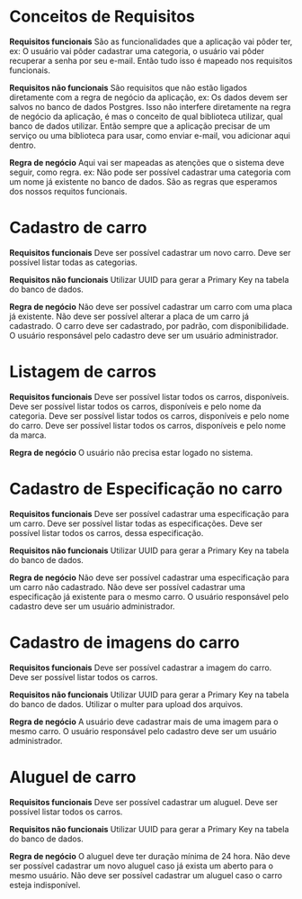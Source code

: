 # Conceitos de Requisitos

**Requisitos funcionais**
São as funcionalidades que a aplicação vai pôder ter,
ex: O usuário vai pôder cadastrar uma categoria, o usuário vai pôder
recuperar a senha por seu e-mail. Então tudo isso é mapeado nos requisitos
funcionais.

**Requisitos não funcionais**
São requisitos que não estão ligados diretamente com a regra de negócio
da aplicação, ex: Os dados devem ser salvos no banco de dados Postgres.
Isso não interfere diretamente na regra de negócio da aplicação, é mas
o conceito de qual biblioteca utilizar, qual banco de dados utilizar.
Então sempre que a aplicação precisar de um serviço ou uma biblioteca
para usar, como enviar e-mail, vou adicionar aqui dentro.

**Regra de negócio**
Aqui vai ser mapeadas as atenções que o sistema deve seguir, como regra.
ex: Não pode ser possível cadastrar uma categoria com um nome já existente
no banco de dados. São as regras que esperamos dos nossos requitos funcionais.

# Cadastro de carro

**Requisitos funcionais**
Deve ser possível cadastrar um novo carro.
Deve ser possível listar todas as categorias.

**Requisitos não funcionais**
Utilizar UUID para gerar a Primary Key na tabela do banco de dados.

**Regra de negócio**
Não deve ser possível cadastrar um carro com uma placa já existente.
Não deve ser possível alterar a placa de um carro já cadastrado.
O carro deve ser cadastrado, por padrão, com disponibilidade.
O usuário responsável pelo cadastro deve ser um usuário administrador.

# Listagem de carros

**Requisitos funcionais**
Deve ser possível listar todos os carros, disponíveis.
Deve ser possível listar todos os carros, disponíveis e pelo nome da categoria.
Deve ser possível listar todos os carros, disponíveis e pelo nome do carro.
Deve ser possível listar todos os carros, disponíveis e pelo nome da marca.

**Regra de negócio**
O usuário não precisa estar logado no sistema.

# Cadastro de Especificação no carro

**Requisitos funcionais**
Deve ser possível cadastrar uma especificação para um carro.
Deve ser possível listar todas as especificações.
Deve ser possível listar todos os carros, dessa especificação.

**Requisitos não funcionais**
Utilizar UUID para gerar a Primary Key na tabela do banco de dados.

**Regra de negócio**
Não deve ser possível cadastrar uma especificação para um carro não cadastrado.
Não deve ser possível cadastrar uma especificação já existente para o mesmo carro.
O usuário responsável pelo cadastro deve ser um usuário administrador.

# Cadastro de imagens do carro

**Requisitos funcionais**
Deve ser possível cadastrar a imagem do carro.
Deve ser possível listar todos os carros.

**Requisitos não funcionais**
Utilizar UUID para gerar a Primary Key na tabela do banco de dados.
Utilizar o multer para upload dos arquivos.

**Regra de negócio**
A usuário deve cadastrar mais de uma imagem para o mesmo carro.
O usuário responsável pelo cadastro deve ser um usuário administrador.

# Aluguel de carro

**Requisitos funcionais**
Deve ser possível cadastrar um aluguel.
Deve ser possível listar todos os carros.

**Requisitos não funcionais**
Utilizar UUID para gerar a Primary Key na tabela do banco de dados.

**Regra de negócio**
O aluguel deve ter duração mínima de 24 hora.
Não deve ser possível cadastrar um novo aluguel caso já exista um aberto para o mesmo usuário.
Não deve ser possível cadastrar um aluguel caso o carro esteja indisponível.
